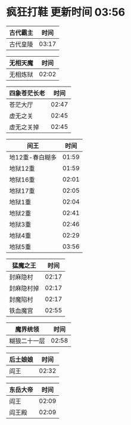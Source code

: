 # 疯狂打鞋 更新时间 03:56

| 古代霸主   | 时间    |
|--------|-------|
| 古代皇陵 | 03:17 |

| 无相天魔   | 时间    |
|--------|-------|
| 无相炼狱 | 02:02 |

| 四象苍茫长老   | 时间    |
|--------|-------|
| 苍茫大厅 | 02:47 |
| 虚无之关 | 02:45 |
| 虚无之关掉 | 02:45 |

| 间王   | 时间    |
|--------|-------|
| 地12重-春白糊多 | 01:59 |
| 地狱12重 | 01:59 |
| 地狱16重 | 02:01 |
| 地狱17重 | 02:05 |
| 地狱1重 | 02:04 |
| 地狱2重 | 02:41 |
| 地狱3重 | 02:46 |
| 地狱4重 | 02:29 |
| 地狱5重 | 03:56 |

| 猛魔之王   | 时间    |
|--------|-------|
| 封麻隐村 | 02:17 |
| 封麻隐村掉 | 02:17 |
| 封魔陷村 | 02:17 |
| 铁血魔宫 | 02:55 |

| 魔界统领   | 时间    |
|--------|-------|
| 糊狼二十一层 | 02:58 |

| 后土娘娘   | 时间    |
|--------|-------|
| 阎王 | 02:32 |

| 东岳大帝   | 时间    |
|--------|-------|
| 阎王 | 02:09 |
| 阎王殿 | 02:09 |